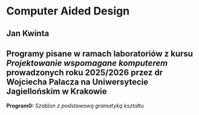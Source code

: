 Computer Aided Design  
================
Jan Kwinta  
-  
Programy pisane w ramach laboratoriów z kursu *Projektowanie wspomagane komputerem* prowadzonych roku 2025/2026 przez dr Wojciecha Palacza na Uniwersytecie Jagiellońskim w Krakowie  
-  
**Program0:** _Szablon z podstawową gramatyką kształtu_  
